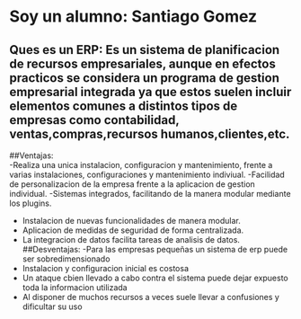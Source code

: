 # Soy un alumno: Santiago Gomez
## Ques es un ERP: Es un sistema de planificacion de recursos empresariales, aunque en efectos practicos se considera un programa de gestion empresarial integrada ya que estos suelen incluir elementos comunes a distintos tipos de empresas como contabilidad, ventas,compras,recursos humanos,clientes,etc.
##Ventajas:  
-Realiza una unica instalacion, configuracion y mantenimiento, frente a varias instalaciones, configuraciones y mantenimiento indiviual.
-Facilidad de personalizacion de la empresa frente a la aplicacion de gestion individual.
-Sistemas integrados, facilitando de la manera modular mediante los plugins.
- Instalacion de nuevas funcionalidades de manera modular.
- Aplicacion de medidas de seguridad de forma centralizada.
- La integracion de datos facilita tareas de analisis de datos.
##Desventajas:
-Para las empresas pequeñas un sistema de erp puede ser sobredimensionado
- Instalacion y configuracion inicial es costosa
- Un ataque cbien llevado a cabo contra el sistema puede dejar expuesto toda la informacion utilizada
- Al disponer de muchos recursos a veces suele llevar a confusiones y dificultar su uso
